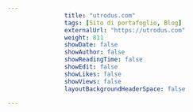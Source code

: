 ---
                title: "utrodus.com"
                tags: [Sito di portafoglio, Blog]
                externalUrl: "https://utrodus.com"
                weight: 811
                showDate: false
                showAuthor: false
                showReadingTime: false
                showEdit: false
                showLikes: false
                showViews: false
                layoutBackgroundHeaderSpace: false
                ---

